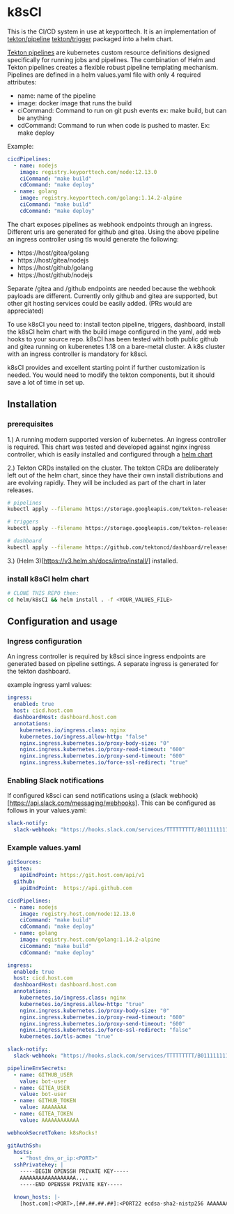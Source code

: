 # k8sCI

This is the CI/CD system in use at keyporttech. It is an implementation of [tekton/pipeline](https://github.com/tektoncd/pipeline) [tekton/trigger](https://github.com/tektoncd/triggers) packaged into a helm chart.

[Tekton pipelines](https://github.com/tektoncd/pipeline) are kubernetes custom resource definitions designed specifically for running jobs and pipelines. The combination of Helm and Tekton pipelines creates a flexible robust pipeline templating mechanism. Pipelines are defined in a helm values.yaml file with only 4 required attributes:
  * name: name of the pipeline
  * image: docker image that runs the build
  * ciCommand: Command to run on git push events ex: make build, but can be anything
  * cdCommand: Command to run when code is pushed to master. Ex: make deploy

Example:

```yaml
cicdPipelines:
  - name: nodejs
    image: registry.keyporttech.com/node:12.13.0
    ciCommand: "make build"
    cdCommand: "make deploy"
  - name: golang
    image: registry.keyporttech.com/golang:1.14.2-alpine
    ciCommand: "make build"
    cdCommand: "make deploy"
```

The chart exposes pipelines as webhook endpoints through an ingress. Different  uris are generated for github and gitea. Using the above pipeline an ingress controller using tls would generate the following:
  * https://host/gitea/golang
  * https://host/gitea/nodejs
  * https://host/github/golang
  * https://host/github/nodejs

Separate /gitea and /github endpoints are needed because the webhook payloads are different. Currently only github and gitea are supported, but other git hosting services could be easily added. (PRs would are appreciated)

To use k8sCI you need to: install tecton pipeline, triggers, dashboard, install the k8sCI helm chart with the build image configured in the yaml, add web hooks to your source repo. k8sCI has been tested with both public github and gitea running on kuberenetes 1.18 on a bare-metal cluster.
A k8s cluster with an ingress controller is mandatory for k8sci.

k8sCI provides and excellent starting point if further customization is needed. You would need to modify the tekton components, but it should save a lot of time in set up.


## Installation


### prerequisites

1.) A running modern supported version of kubernetes. An ingress controller is required. This chart was tested and developed against nginx ingress controller, which is easily installed and configured through a [helm chart](https://kubernetes.github.io/ingress-nginx/deploy/#using-helm)

2.) Tekton CRDs installed on the cluster. The tekton CRDs are deliberately left out of the helm chart, since they have their own install distributions and are evolving rapidly. They will be included as part of the chart in later releases.

```bash
# pipelines
kubectl apply --filename https://storage.googleapis.com/tekton-releases/pipeline/latest/release.yaml

# triggers
kubectl apply --filename https://storage.googleapis.com/tekton-releases/pipeline/latest/release.yaml

# dashboard
kubectl apply --filename https://github.com/tektoncd/dashboard/releases/download/v0.6.1/tekton-dashboard-release.yaml

```

3.) (Helm 3)[https://v3.helm.sh/docs/intro/install/] installed.

### install k8sCI helm chart

```bash
# CLONE THIS REPO then:
cd helm/k8sCI && helm install . -f <YOUR_VALUES_FILE>

```

## Configuration and usage

### Ingress configuration

An ingress controller is required by k8sci since ingress endpoints are generated based on pipeline settings. A separate ingress is generated for the tekton dashboard.

example ingress yaml values:

```yaml
ingress:
  enabled: true
  host: cicd.host.com
  dashboardHost: dashboard.host.com
  annotations:
    kubernetes.io/ingress.class: nginx
    kubernetes.io/ingress.allow-http: "false"
    nginx.ingress.kubernetes.io/proxy-body-size: "0"
    nginx.ingress.kubernetes.io/proxy-read-timeout: "600"
    nginx.ingress.kubernetes.io/proxy-send-timeout: "600"
    nginx.ingress.kubernetes.io/force-ssl-redirect: "true"
```


### Enabling Slack notifications

If configured k8sci can send notifications using a (slack webhook)[https://api.slack.com/messaging/webhooks]. This can be configured as follows in your values.yaml:

```yaml
slack-notify:
  slack-webhook: "https://hooks.slack.com/services/TTTTTTTTT/B011111111111111111111111111111111"
```

### Example values.yaml

```yaml
gitSources:
  gitea:
    apiEndPoint: https://git.host.com/api/v1
  github:
    apiEndPoint:  https://api.github.com

cicdPipelines:
  - name: nodejs
    image: registry.host.com/node:12.13.0
    ciCommand: "make build"
    cdCommand: "make deploy"
  - name: golang
    image: registry.host.com/golang:1.14.2-alpine
    ciCommand: "make build"
    cdCommand: "make deploy"

ingress:
  enabled: true
  host: cicd.host.com
  dashboardHost: dashboard.host.com
  annotations:
    kubernetes.io/ingress.class: nginx
    kubernetes.io/ingress.allow-http: "true"
    nginx.ingress.kubernetes.io/proxy-body-size: "0"
    nginx.ingress.kubernetes.io/proxy-read-timeout: "600"
    nginx.ingress.kubernetes.io/proxy-send-timeout: "600"
    nginx.ingress.kubernetes.io/force-ssl-redirect: "false"
    kubernetes.io/tls-acme: "true"

slack-notify:
  slack-webhook: "https://hooks.slack.com/services/TTTTTTTTT/B011111111111111111111111111111111"

pipelineEnvSecrets:
  - name: GITHUB_USER
    value: bot-user
  - name: GITEA_USER
    value: bot-user
  - name: GITHUB_TOKEN
    value: AAAAAAAA
  - name: GITEA_TOKEN
    value: AAAAAAAAAAAA

webhookSecretToken: k8sRocks!

gitAuthSsh:
  hosts:
    - "host_dns_or_ip:<PORT>"
  sshPrivatekey: |
    -----BEGIN OPENSSH PRIVATE KEY-----
    AAAAAAAAAAAAAAAAAA....
    -----END OPENSSH PRIVATE KEY-----

  known_hosts: |-
    [host.com]:<PORT>,[##.##.##.##]:<PORT22 ecdsa-sha2-nistp256 AAAAAAAAAAAAAAAAAAAAAAAAAAAAAAAAAAAAAAAAAAAAAAAAAAAAAAAAAAAAAAAAAAAAAAAAAAAAAAAAAAAAAAAAAAAAAAAAAAAAAAAAAAAAAAAAAAAAAAAAAAA...=
```
